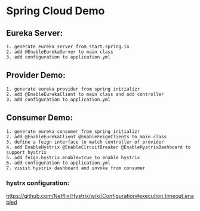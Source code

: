 # Spring Cloud Demo

## Eureka Server:
```
1. generate eureka server from start.spring.io
2. add @EnableEurekaServer to main class
3. add configuration to application.yml
```

## Provider Demo:
```
1. generate eureka provider from spring initializr
2. add @EnableEurekaClient to main class and add controller
3. add configuration to application.yml
```

## Consumer Demo:
```
1. generate eureka consumer from spring initializr
2. add @EnableEurekaClient @EnableFeignClients to main class
3. define a feign interface to match controller of provider
4. add EnableHystrix @EnableCircuitBreaker @EnableHystrixDashboard to support hystrix
5. add feign.hystrix.enable=true to enable hystrix
6. add configuration to application.yml
7. visist hystrix dashboard and invoke from consumer
```

### hystrx configuration:
https://github.com/Netflix/Hystrix/wiki/Configuration#execution.timeout.enabled
